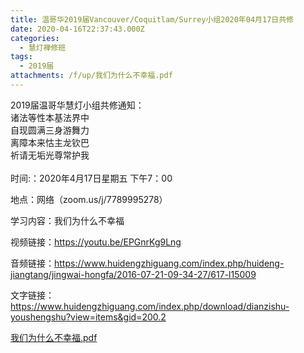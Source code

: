 ```yaml
---
title: 温哥华2019届Vancouver/Coquitlam/Surrey小组2020年04月17日共修
date: 2020-04-16T22:37:43.000Z
categories:
  - 慧灯禅修班
tags:
  - 2019届
attachments: /f/up/我们为什么不幸福.pdf
---
```

2019届温哥华慧灯小组共修通知：\
诸法等性本基法界中\
自现圆满三身游舞力\
离障本来怙主龙钦巴\
祈请无垢光尊常护我\
\
时间:：2020年4月17日星期五 下午7：00

地点：网络（zoom.us/j/7789995278）

学习内容：我们为什么不幸福

视频链接：https://youtu.be/EPGnrKg9Lng

音频链接：https://www.huidengzhiguang.com/index.php/huideng-jiangtang/jingwai-hongfa/2016-07-21-09-34-27/617-l15009

文字链接：https://www.huidengzhiguang.com/index.php/download/dianzishu-youshengshu?view=items&gid=200.2

[我们为什么不幸福.pdf](https://hdvblob.blob.core.windows.net/hdv/f/up/我们为什么不幸福.pdf)